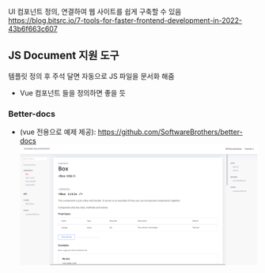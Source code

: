 UI 컴포넌트 정의, 연결하여 웹 사이트를 쉽게 구축할 수 있음
https://blog.bitsrc.io/7-tools-for-faster-frontend-development-in-2022-43b6f663c607

## JS Document 지원 도구
템플릿 정의 후 주석 달면 자동으로 JS 파일을 문서화 해줌
- Vue 컴포넌트 들을 정의하면 좋을 듯

### Better-docs
- (vue 전용으로 예제 제공): https://github.com/SoftwareBrothers/better-docs
![img.png](img.png)